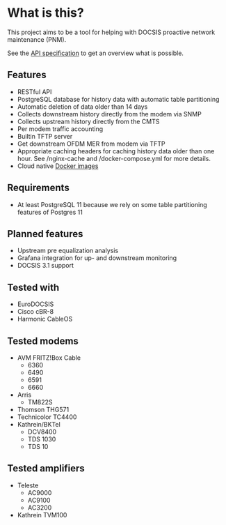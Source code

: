What is this?
===

This project aims to be a tool for helping with DOCSIS proactive network maintenance (PNM).

See the [API specification](https://petstore.swagger.io/?url=https://raw.githubusercontent.com/Sedl/docsis-pnm/master/apispec.yaml) to get an overview what is possible.

Features
---
* RESTful API
* PostgreSQL database for history data with automatic table partitioning
* Automatic deletion of data older than 14 days
* Collects downstream history directly from the modem via SNMP
* Collects upstream history directly from the CMTS
* Per modem traffic accounting
* Builtin TFTP server
* Get downstream OFDM MER from modem via TFTP
* Appropriate caching headers for caching history data older than one hour. See /nginx-cache and /docker-compose.yml for more details.
* Cloud native [Docker images](https://hub.docker.com/r/stephan256/docsis-pnm)

Requirements
---
* At least PostgreSQL 11 because we rely on some table partitioning features of
  Postgres 11

Planned features
---
* Upstream pre equalization analysis
* Grafana integration for up- and downstream monitoring
* DOCSIS 3.1 support

Tested with
---
* EuroDOCSIS
* Cisco cBR-8
* Harmonic CableOS
  
Tested modems
---
* AVM FRITZ!Box Cable
  * 6360
  * 6490
  * 6591
  * 6660
* Arris
  * TM822S
* Thomson THG571
* Technicolor TC4400
* Kathrein/BKTel
  * DCV8400
  * TDS 1030
  * TDS 10

Tested amplifiers
---
* Teleste
  * AC9000
  * AC9100
  * AC3200
* Kathrein TVM100
